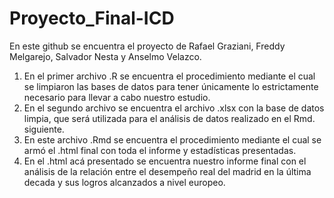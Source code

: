 # Proyecto_Final-ICD
En este github se encuentra el proyecto de Rafael Graziani, Freddy Melgarejo, Salvador Nesta y Anselmo Velazco.
1. En el primer archivo .R se encuentra el procedimiento mediante el cual se limpiaron las bases de datos para tener únicamente lo estrictamente necesario para llevar a cabo nuestro estudio.
2. En el segundo archivo se encuentra el archivo .xlsx con la base de datos limpia, que será utilizada para el análisis de datos realizado en el Rmd. siguiente.
3. En este archivo .Rmd se encuentra el procedimiento mediante el cual se armó el .html final con toda el informe y estadísticas presentadas.
4. En el .html acá presentado se encuentra nuestro informe final con el análisis de la relación entre el desempeño real del madrid en la última decada y sus logros alcanzados a nivel europeo.
